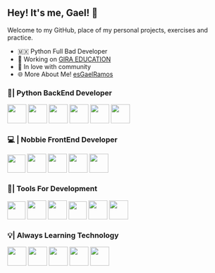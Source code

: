 ## Hey! It's me, Gael! 🦣
Welcome to my GitHub, place of my personal projects, exercises and practice. 
+ 🇲🇽 Python Full Bad Developer
+ 🚀 Working on [GIRA EDUCATION](https://girauni.com/) 
+ 🌱 In love with community
+ 🌐 More About Me! [esGaelRamos](https://esgaelramos.github.io/) 

### 🐍| Python BackEnd Developer

<img class="ico" src="https://cdn.jsdelivr.net/gh/devicons/devicon/icons/python/python-original.svg" />
<img class="ico" src="https://cdn.jsdelivr.net/gh/devicons/devicon/icons/django/django-plain.svg" />
<img class="ico" src="https://cdn.jsdelivr.net/gh/devicons/devicon/icons/postgresql/postgresql-plain.svg" />
<img class="ico" src="https://cdn.jsdelivr.net/gh/devicons/devicon/icons/fastapi/fastapi-original.svg" />
<img class="ico" src="https://cdn.jsdelivr.net/gh/devicons/devicon/icons/mysql/mysql-original.svg" />
<img class="ico" src="https://cdn.jsdelivr.net/gh/devicons/devicon/icons/flask/flask-original.svg" />

### 💻 | Nobbie FrontEnd Developer

<img class="ico-s" src="https://cdn.jsdelivr.net/gh/devicons/devicon/icons/javascript/javascript-original.svg" />
<img class="ico" src="https://cdn.jsdelivr.net/gh/devicons/devicon/icons/html5/html5-original.svg" />
<img class="ico" src="https://cdn.jsdelivr.net/gh/devicons/devicon/icons/css3/css3-original.svg" />
<img class="ico"src="https://cdn.jsdelivr.net/gh/devicons/devicon/icons/npm/npm-original-wordmark.svg" />
<img class="ico" src="https://cdn.jsdelivr.net/gh/devicons/devicon/icons/nodejs/nodejs-original.svg" />

### 📌| Tools For Development 

<img class="ico-s" src="https://cdn.jsdelivr.net/gh/devicons/devicon/icons/vscode/vscode-original.svg" />
<img class="ico" src="https://cdn.jsdelivr.net/gh/devicons/devicon/icons/linux/linux-original.svg" />
<img class="ico" src="https://cdn.jsdelivr.net/gh/devicons/devicon/icons/bash/bash-original.svg"/>
<img class="ico-s" src="https://cdn.jsdelivr.net/gh/devicons/devicon/icons/git/git-original.svg" />
<img class="ico" src="https://cdn.jsdelivr.net/gh/devicons/devicon/icons/digitalocean/digitalocean-original.svg" />
<img class="ico" src="https://cdn.jsdelivr.net/gh/devicons/devicon/icons/docker/docker-original.svg" />

### 💡| Always Learning Technology

<img class="ico" src="https://cdn.jsdelivr.net/gh/devicons/devicon/icons/numpy/numpy-original.svg" />
<img class="ico" src="https://cdn.jsdelivr.net/gh/devicons/devicon/icons/pandas/pandas-original.svg" />
<img class="ico" src="https://cdn.jsdelivr.net/gh/devicons/devicon/icons/vuejs/vuejs-original.svg" />
<img class="ico" src="https://cdn.jsdelivr.net/gh/devicons/devicon/icons/mongodb/mongodb-original.svg" />
<img class="ico" src="https://cdn.jsdelivr.net/gh/devicons/devicon/icons/terraform/terraform-original.svg" />

<style>
    .ico{
        width: 43px;
    }
    .ico-s{
        width: 41px;
    }
</style>
